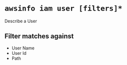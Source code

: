 # `awsinfo iam user [filters]*`

Describe a User

## Filter matches against

* User Name
* User Id
* Path